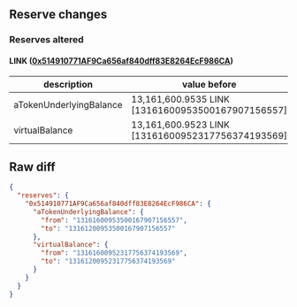 ## Reserve changes

### Reserves altered

#### LINK ([0x514910771AF9Ca656af840dff83E8264EcF986CA](https://etherscan.io/address/0x514910771AF9Ca656af840dff83E8264EcF986CA))

| description | value before | value after |
| --- | --- | --- |
| aTokenUnderlyingBalance | 13,161,600.9535 LINK [13161600953500167907156557] | 13,161,200.9535 LINK [13161200953500167907156557] |
| virtualBalance | 13,161,600.9523 LINK [13161600952317756374193569] | 13,161,200.9523 LINK [13161200952317756374193569] |


## Raw diff

```json
{
  "reserves": {
    "0x514910771AF9Ca656af840dff83E8264EcF986CA": {
      "aTokenUnderlyingBalance": {
        "from": "13161600953500167907156557",
        "to": "13161200953500167907156557"
      },
      "virtualBalance": {
        "from": "13161600952317756374193569",
        "to": "13161200952317756374193569"
      }
    }
  }
}
```